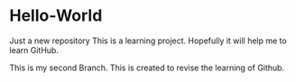 # Hello-World
Just a new repository
This is a learning project. Hopefully it will help me to learn GitHub.

This is my second Branch. This is created to revise the learning of Github.
